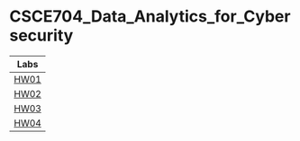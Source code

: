 # CSCE704_Data_Analytics_for_Cybersecurity
|Labs    |  
|:------:|
|[HW01](HW1_Auto_MPG_Dataset_Analysis/README.md)|
|[HW02](HW2_SVM&Random_Forests/README.md)|
|[HW03](HW3_Pytorch/README.md)|
|[HW04](HW4_TfIdfVectorizer/README.md)|
